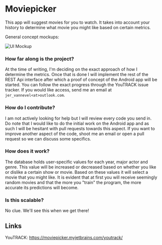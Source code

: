 Moviepicker
===========

This app will suggest movies for you to watch. It takes into account your history to determine what movie you might like based on certain metrics. 

General concept mockups:

![UI Mockup](http://i.imgur.com/QWsAFsX.png)

### How far along is the project?

At the time of writing, I'm deciding on the exact approach of how I determine the metrics. Once that is done I will implement the rest of the REST Api interface after which a proof of concept of the Android app will be started. You can follow the exact progress through the YouTRACK issue tracker. If you would like access, send me an email at `jer_vannevel<at>outlook.com`.

### How do I contribute?

I am not actively looking for help but I will review every code you send in. Do note that I would like to do the initial work on the Android app and as such I will be hesitant with pull requests towards this aspect. If you want to improve another aspect of the code, shoot me an email or open a pull request so we can discuss some specifics.

### How does it work?

The database holds user-specific values for each year, major actor and genre. This value will be increased or decreased based on whether you like or dislike a certain show or movie. Based on these values it will select a movie that you might like. It is evident that at first you will receive seemingly random movies and that the more you "train" the program, the more accurate its predictions will become.

### Is this scalable?

No clue. We'll see this when we get there!

## Links

YouTRACK: https://moviepicker.myjetbrains.com/youtrack/
